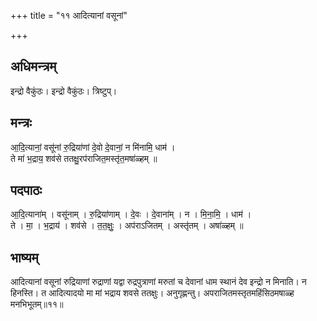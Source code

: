 +++
title = "११ आदित्यानां वसूनां"

+++
## अधिमन्त्रम्
इन्द्रो वैकुंठः। इन्द्रो वैकुंठः। त्रिष्टुप्।

## मन्त्रः
आ॒दि॒त्यानां॒ वसू॑नां रु॒द्रिया॑णां दे॒वो दे॒वानां॒ न मि॑नामि॒ धाम॑ ।  
ते मा॑ भ॒द्राय॒ शव॑से ततक्षु॒रप॑राजित॒मस्तृ॑त॒मषा॑ळ्हम् ॥

## पदपाठः
आ॒दि॒त्याना॑म् । वसू॑नाम् । रु॒द्रिया॑णाम् । दे॒वः । दे॒वाना॑म् । न । मि॒ना॒मि॒ । धाम॑ ।  
ते । मा॒ । भ॒द्राय॑ । शव॑से । त॒त॒क्षुः॒ । अप॑राऽजितम् । अस्तृ॑तम् । अषा॑ळ्हम् ॥

## भाष्यम्
आदित्यानां वसूनां रुद्रियाणां रुद्राणां यद्वा रुद्रपुत्राणां मरुतां च देवानां धाम स्थानं देव इन्द्रो न मिनाति। न हिनस्ति। त आदित्यादयो मा मां भद्राय शवसे ततक्षुः। अनुगृह्णन्तु। अपराजितमस्तृतमहिंसिठमषाळ्ह मनभिभूतम्॥११॥